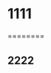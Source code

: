 <!DOCTYPE html>
<meta name="viewport" content="width=device-width, initial-scale=1.0">
  


# 1111

========

## 2222



</html>